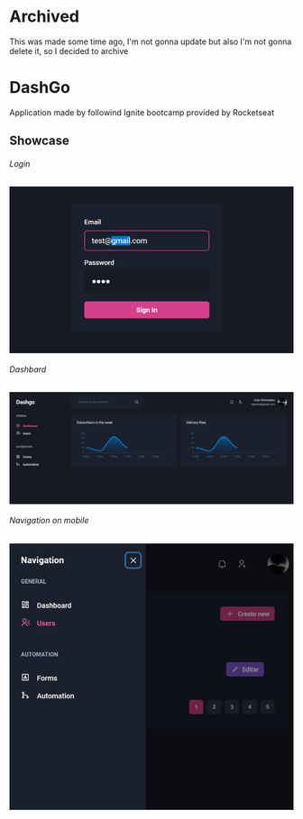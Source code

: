 # Archived

This was made some time ago, I'm not gonna update but also I'm not gonna delete it, so I decided to archive


# DashGo
Application made by followind Ignite bootcamp provided by Rocketseat

## Showcase
###### Login
<img src="/assets/login.png" align="center">

###### Dashbard
<img src="/assets/dashboard.png" align="center">


###### Navigation on mobile
<img src="/assets/navigation_mobile.png" align="center">
